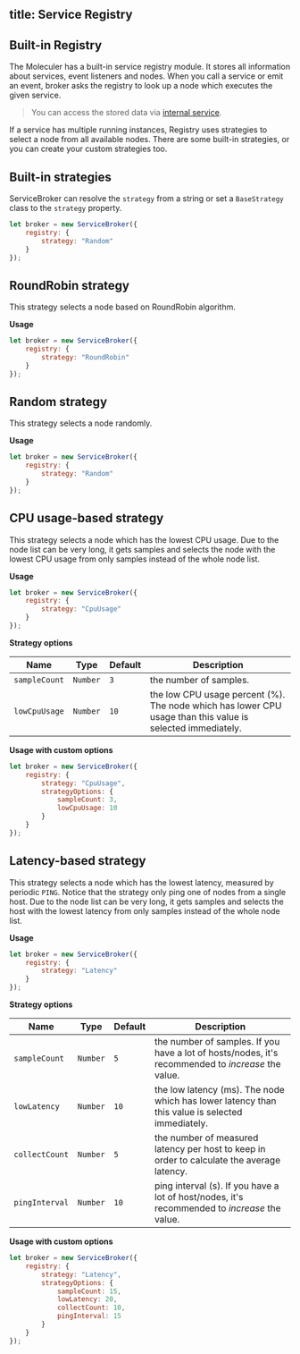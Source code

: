 title: Service Registry
---
## Built-in Registry
The Moleculer has a built-in service registry module. It stores all information about services, event listeners and nodes. When you call a service or emit an event, broker asks the registry to look up a node which executes the given service.

>You can access the stored data via [internal service](http://moleculer.services/0.12/docs/broker#Internal-services).

If a service has multiple running instances, Registry uses strategies to select a node from all available nodes. There are some built-in strategies, or you can create your custom strategies too.

## Built-in strategies

ServiceBroker can resolve the `strategy` from a string or set a `BaseStrategy` class to the `strategy` property.

```js
let broker = new ServiceBroker({
    registry: {
        strategy: "Random"
    }
});
```

## RoundRobin strategy
This strategy selects a node based on RoundRobin algorithm.

**Usage**
```js
let broker = new ServiceBroker({
    registry: {
        strategy: "RoundRobin"
    }
});
```

## Random strategy
This strategy selects a node randomly.

**Usage**
```js
let broker = new ServiceBroker({
    registry: {
        strategy: "Random"
    }
});
```
## CPU usage-based strategy
This strategy selects a node which has the lowest CPU usage. Due to the node list can be very long, it gets samples and selects the node with the lowest CPU usage from only samples instead of the whole node list.

**Usage**
```js
let broker = new ServiceBroker({
    registry: {
        strategy: "CpuUsage"
    }
});
```

**Strategy options**

| Name | Type | Default | Description |
| ---- | ---- | --------| ----------- |
| `sampleCount` | `Number` | `3` | the number of samples. |
| `lowCpuUsage` | `Number` | `10` | the low CPU usage percent (%). The node which has lower CPU usage than this value is selected immediately. |

**Usage with custom options**
```js
let broker = new ServiceBroker({
    registry: {
        strategy: "CpuUsage",
        strategyOptions: {
            sampleCount: 3,
            lowCpuUsage: 10
        }
    }
});
```

## Latency-based strategy
This strategy selects a node which has the lowest latency, measured by periodic `PING`. Notice that the strategy only ping one of nodes from a single host. Due to the node list can be very long, it gets samples and selects the host with the lowest latency from only samples instead of the whole node list.

**Usage**
```js
let broker = new ServiceBroker({
    registry: {
        strategy: "Latency"
    }
});
```

**Strategy options**

| Name | Type | Default | Description |
| ---- | ---- | --------| ----------- |
| `sampleCount` | `Number` | `5` | the number of samples. If you have a lot of hosts/nodes, it's recommended to *increase* the value. |
| `lowLatency` | `Number` | `10` | the low latency (ms). The node which has lower latency than this value is selected immediately. |
| `collectCount` | `Number` | `5` | the number of measured latency per host to keep in order to calculate the average latency. |
| `pingInterval` | `Number` | `10` | ping interval (s). If you have a lot of host/nodes, it's recommended to *increase* the value. |

**Usage with custom options**
```js
let broker = new ServiceBroker({
    registry: {
        strategy: "Latency",
        strategyOptions: {
            sampleCount: 15,
            lowLatency: 20,
            collectCount: 10,
            pingInterval: 15
        }
    }
});
```
